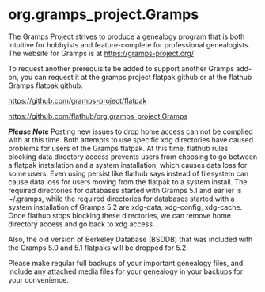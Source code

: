 # org.gramps_project.Gramps 
The Gramps Project strives to produce a genealogy program that is both intuitive for hobbyists and feature-complete for professional genealogists.  The website for Gramps is at https://gramps-project.org/

To request another prerequisite be added to support another Gramps add-on, you can request it at the gramps project flatpak github or at the flathub Gramps flatpak github.

https://github.com/gramps-project/flatpak

https://github.com/flathub/org.gramps_project.Gramps

***Please Note***
Posting new issues to drop home access can not be complied with at this time. Both attempts to use specific xdg directories have caused problems for users of the Gramps flatpak.
At this time, flathub rules blocking data directory access prevents users from choosing to go between a flatpak
installation and a system installation, which causes data loss for some users. Even using persist like flathub says
instead of filesystem can cause data loss for users moving from the flatpak to a system install. The required directories for databases started 
with Gramps 5.1 and earlier is ~/.gramps, while the required directories for databases started with a system installation 
of Gramps 5.2 are xdg-data, xdg-config, xdg-cache. Once flathub stops blocking these directories, we can remove home
directory access and go back to xdg access.

Also, the old version of Berkeley Database (BSDDB) that was included with the Gramps 5.0 and 5.1 flatpaks will be dropped for 5.2.

Please make regular full backups of your important genealogy files, and include any attached media files for your genealogy in your backups for your convenience.
